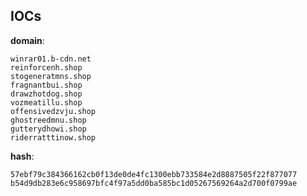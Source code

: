 
## IOCs

__domain__:

```text
winrar01.b-cdn.net
reinforcenh.shop
stogeneratmns.shop
fragnantbui.shop
drawzhotdog.shop
vozmeatillu.shop
offensivedzvju.shop
ghostreedmnu.shop
gutterydhowi.shop
riderratttinow.shop
```
__hash__:

```text
57ebf79c384366162cb0f13de0de4fc1300ebb733584e2d8887505f22f877077
b54d9db283e6c958697bfc4f97a5dd0ba585bc1d05267569264a2d700f0799ae
```